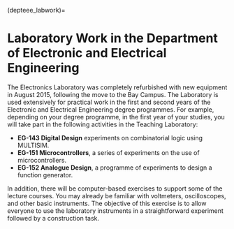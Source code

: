 (depteee_labwork)=
# Laboratory Work in the Department of Electronic and Electrical Engineering

The Electronics Laboratory was completely refurbished with new equipment in August 2015, following the move to the Bay Campus. The Laboratory is used extensively for practical work in the first and second years of the Electronic and Electrical Engineering degree programmes. For example, depending on your degree programme, in the first year of your studies, you will take part in the following activities in the Teaching Laboratory:

- **EG-143 Digital Design** experiments on combinatorial logic using MULTISIM.
- **EG-151 Microcontrollers**, a series of experiments on the use of microcontrollers.
- **EG-152 Analogue Design**, a programme of experiments to design a function generator.

In addition, there will be computer-based exercises to support some of the lecture courses. You may already be familiar with voltmeters, oscilloscopes, and other basic instruments. The objective of this exercise is to allow everyone to use the laboratory instruments in a straightforward experiment followed by a construction task.